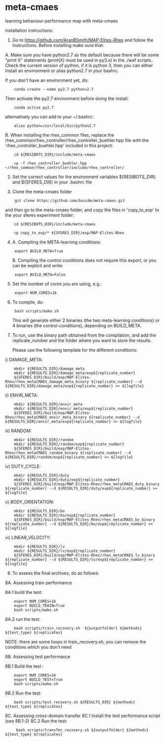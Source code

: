 # meta-cmaes
learning behaviour-performance map with meta-cmaes


installation instructions:

1. Go to https://github.com/AranBSmith/MAP-Elites-Rhex and follow the instructions. Before installing make sure that:


A. Make sure you have python2.7 as the default because there will be some "print X" statements (print(X) must be used in py3.x) in the ./waf scripts. Check the current version of python, if it is python 3, then you can either install an environment or alias python2.7 in your bashrc.

If you don't have an environment yet, do:

        conda create --name py2.7 python=2.7

Then activate the py2.7 environment before doing the install:   

        conda active py2.7


alternatively you can add to your ~/.bashrc:


        alias python=/usr/local/bin/python2.7

B. When installing the rhex_common files, replace the rhex_common/rhex_controller/rhex_controller_buehler.hpp file with the 'rhex_controller_buehler.hpp'  included in this project:


        cd ${RESIBOTS_DIR}/include/meta-cmaes

        cp -f rhex_controller_buehler.hpp ~/rhex_common/rhex_controller/include/rhex_controller/



2. Set the correct values for the environment variables ${RESIBOTS_DIR} and ${SFERES_DIR} in your .bashrc file

3. Clone the meta-cmaes folder

    
        git clone https://github.com/bossdm/meta-cmaes.git



and then go to the meta-cmaes folder, and copy the files in 'copy_to_exp' to the your sferes experiment folder:

        cd ${RESIBOTS_DIR}/include/meta-cmaes

        cp copy_to_exp/* ${SFERES_DIR}/exp/MAP-Elites-Rhex




4. A. Compiling the META-learning conditions:

        export BUILD_META=True

   B. Compiling the control conditions does not require this export, or you can be explicit and write:

        export BUILD_META=False 


5. Set the number of cores you are using, e.g.:


        export NUM_CORES=16


6. To compile, do:


        bash scripts/make.sh


   This will generate either 2 binaries (the two meta-learning conditions) or 4 binaries (the control-conditions), depending on BUILD_META.


7. To run, use the binary path obtained from the compilation, and add the replicate_number and the folder where you want to store the results.

   Please use the following template for the different conditions:

i) DAMAGE_META:

        mkdir ${RESULTS_DIR}/damage_meta
        mkdir ${RESULTS_DIR}/damage_meta/exp${replicate_number}
        ${SFERES_DIR}/build/exp/MAP-Elites-Rhex/rhex_metaCMAES_damage_meta_binary ${replicate_number} --d ${RESULTS_DIR}/damage_meta/exp${replicate_number} >> ${logfile}

ii) ENVIR_META:

        mkdir ${RESULTS_DIR}/envir_meta
        mkdir ${RESULTS_DIR}/envir_meta/exp${replicate_number}
        ${SFERES_DIR}/build/exp/MAP-Elites-Rhex/rhex_metaCMAES_envir_meta_binary ${replicate_number} --d ${RESULTS_DIR}/envir_meta/exp${replicate_number} >> ${logfile}
    

iii) RANDOM:

        mkdir ${RESULTS_DIR}/random
        mkdir ${RESULTS_DIR}/random/exp${replicate_number}
        ${SFERES_DIR}/build/exp/MAP-Elites-Rhex/rhex_metaCMAES_random_binary ${replicate_number} --d ${RESULTS_DIR}/random/exp${replicate_number} >> ${logfile}

iv) DUTY_CYCLE:

        mkdir ${RESULTS_DIR}/duty
        mkdir ${RESULTS_DIR}/duty/exp${replicate_number}
        ${SFERES_DIR}/build/exp/MAP-Elites-Rhex/rhex_metaCMAES_duty_binary ${replicate_number} --d ${RESULTS_DIR}/duty/exp${replicate_number} >> ${logfile}

    
v) BODY_ORIENTATION:

        mkdir ${RESULTS_DIR}/bo
        mkdir ${RESULTS_DIR}/bo/exp${replicate_number}
        ${SFERES_DIR}/build/exp/MAP-Elites-Rhex/rhex_metaCMAES_bo_binary ${replicate_number} --d ${RESULTS_DIR}/bo/exp${replicate_number} >> ${logfile}

        
vi) LINEAR_VELOCITY:

        mkdir ${RESULTS_DIR}/lv
        mkdir ${RESULTS_DIR}/lv/exp${replicate_number}
        ${SFERES_DIR}/build/exp/MAP-Elites-Rhex/rhex_metaCMAES_lv_binary ${replicate_number} --d ${RESULTS_DIR}/lv/exp${replicate_number} >> ${logfile}



8. To assess the final archives, do as follows:

8A. Assessing train performance

8A.1 build the test:

        export NUM_CORES=16
        export BUILD_TRAIN=True
        bash scripts/make.sh
        

8A.2 run the test:

        bash scripts/train_recovery.sh  ${outputfolder} ${methods} ${test_type} ${replicates}

NOTE: there are some loops in train_recovery.sh, you can remove the conditions which you don't need

8B. Assessing test performance

8B.1 Build the test :

        export NUM_CORES=16
        export BUILD_TEST=True
        bash scripts/make.sh


8B.2 Run the test:

        bash scripts/test_recovery.sh ${RESULTS_DIR} ${methods} ${test_type} ${replicates}


8C. Assessing cross-domain transfer
8C.1 Install the test performance script (see 8B.1-2)
8C.2 Run the test:

         bash scripts/transfer_recovery.sh ${outputfolder} ${methods} ${test_type} ${replicates}
